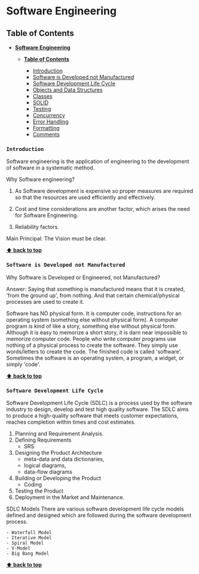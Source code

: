 # Software Engineering

## Table of Contents

-   [**Software Engineering**](#software_engineering)

    -   [**Table of Contents**](#table-of-contents)

        -   [Introduction](#introduction)
        -   [Software is Developed not Manufactured](#software_is_developed_not_Manufactured)
        -   [Software Development Life Cycle](#software_development_life_cycle)
        -   [Objects and Data Structures](#objects-and-data-structures)
        -   [Classes](#classes)
        -   [SOLID](#solid)
        -   [Testing](#testing)
        -   [Concurrency](#concurrency)
        -   [Error Handling](#error-handling)
        -   [Formatting](#formatting)
        -   [Comments](#comments)

### `Introduction`

Software engineering is the application of engineering to the development of software in a systematic method.

Why Software engineering?

1. As Software development is expensive so proper measures are required so that the resources are used efficiently and effectively.

2. Cost and time considerations are another factor, which arises the need for Software Engineering.

3. Reliability factors.

Main Principal: The Vision must be clear.

**[⬆ back to top](#table-of-contents)**

### `Software is Developed not Manufactured`

Why Software is Developed or Engineered, not Manufactured?

Answer:
Saying that something is manufactured means that it is created, 'from the ground up', from nothing. And that certain chemical/physical processes are used to create it.

Software has NO physical form. It is computer code, instructions for an operating system (something else without physical form). A computer program is kind of like a story, something else without physical form. Although it is easy to memorize a short story, it is darn near impossible to memorize computer code. People who write computer programs use nothing of a physical process to create the software. They simply use words/letters to create the code. The finished code is called 'software'. Sometimes the software is an operating system, a program, a widget, or simply 'code'.

**[⬆ back to top](#table-of-contents)**

### `Software Development Life Cycle`

Software Development Life Cycle (SDLC) is a process used by the software industry to design, develop and test high quality software. The SDLC aims to produce a high-quality software that meets customer expectations, reaches completion within times and cost estimates.

1. Planning and Requirement Analysis.
2. Defining Requirements
    - SRS
3. Designing the Product Architecture
    - meta-data and data dictionaries,
    - logical diagrams,
    - data-flow diagrams
4. Building or Developing the Product
    - Coding
5. Testing the Product
6. Deployment in the Market and Maintenance.

SDLC Models
There are various software development life cycle models defined and designed which are followed during the software development process.

    - Waterfall Model
    - Iterative Model
    - Spiral Model
    - V-Model
    - Big Bang Model

**[⬆ back to top](#table-of-contents)**
